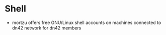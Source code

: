 # Shell

* mortzu offers free GNU/Linux shell accounts on machines connected to dn42 network for dn42 members